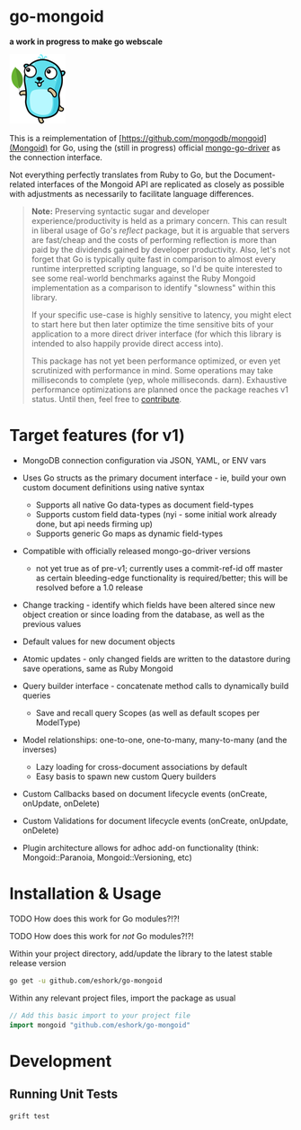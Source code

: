 # go-mongoid

**a work in progress to make go webscale**


![alt text](etc/assets/go-mongoid-100.png "Mongoid for Go")


This is a reimplementation of [https://github.com/mongodb/mongoid](Mongoid) for Go, using the (still in progress) official [mongo-go-driver](https://github.com/mongodb/mongo-go-driver) as the connection interface.

Not everything perfectly translates from Ruby to Go, but the Document-related interfaces of the Mongoid API are replicated as closely as possible with adjustments as necessarily to facilitate language differences.

> **Note:** Preserving syntactic sugar and developer experience/productivity is held as a primary concern. This can result in liberal usage of Go's _reflect_ package, but it is arguable that servers are fast/cheap and the costs of performing reflection is more than paid by the dividends gained by developer productivity. Also, let's not forget that Go is typically quite fast in comparison to almost every runtime interpretted scripting language, so I'd be quite interested to see some real-world benchmarks against the Ruby Mongoid implementation as a comparison to identify "slowness" within this library.
>
> If your specific use-case is highly sensitive to latency, you might elect to start here but then later optimize the time sensitive bits of your application to a more direct driver interface (for which this library is intended to also happily provide direct access into).
>
> This package has not yet been performance optimized, or even yet scrutinized with performance in mind. Some operations may take milliseconds to complete (yep, whole milliseconds. darn). Exhaustive performance optimizations are planned once the package reaches v1 status. Until then, feel free to [contribute](CONTRIBUTING.md).

# Target features (for v1)

- MongoDB connection configuration via JSON, YAML, or ENV vars

- Uses Go structs as the primary document interface - ie, build your own custom document definitions using native syntax
  - Supports all native Go data-types as document field-types
  - Supports custom field data-types (nyi - some initial work already done, but api needs firming up)
  - Supports generic Go maps as dynamic field-types

- Compatible with officially released mongo-go-driver versions
  - not yet true as of pre-v1; currently uses a commit-ref-id off master as certain bleeding-edge functionality is required/better; this will be resolved before a 1.0 release

- Change tracking - identify which fields have been altered since new object creation or since loading from the database, as well as the previous values

- Default values for new document objects

- Atomic updates - only changed fields are written to the datastore during save operations, same as Ruby Mongoid

- Query builder interface - concatenate method calls to dynamically build queries
  - Save and recall query Scopes (as well as default scopes per ModelType)

- Model relationships: one-to-one, one-to-many, many-to-many (and the inverses)
  - Lazy loading for cross-document associations by default
  - Easy basis to spawn new custom Query builders

- Custom Callbacks based on document lifecycle events (onCreate, onUpdate, onDelete)

- Custom Validations for document lifecycle events (onCreate, onUpdate, onDelete)

- Plugin architecture allows for adhoc add-on functionality (think: Mongoid::Paranoia, Mongoid::Versioning, etc)

# Installation & Usage

TODO How does this work for Go modules?!?!

TODO How does this work for _not_ Go modules?!?!

Within your project directory, add/update the library to the latest stable release version

```bash
go get -u github.com/eshork/go-mongoid
```

Within any relevant project files, import the package as usual
```go
// Add this basic import to your project file
import mongoid "github.com/eshork/go-mongoid"
```

# Development

## Running Unit Tests
`grift test`
